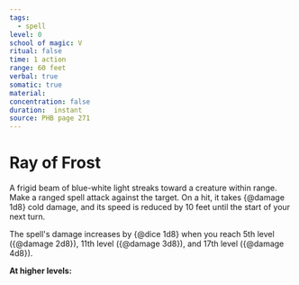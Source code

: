 ```yaml
---
tags:
  - spell
level: 0
school of magic: V
ritual: false
time: 1 action
range: 60 feet
verbal: true
somatic: true
material: 
concentration: false
duration:  instant
source: PHB page 271
---
```

# Ray of Frost
A frigid beam of blue-white light streaks toward a creature within range. Make a ranged spell attack against the target. On a hit, it takes {@damage 1d8} cold damage, and its speed is reduced by 10 feet until the start of your next turn.

The spell's damage increases by {@dice 1d8} when you reach 5th level ({@damage 2d8}), 11th level ({@damage 3d8}), and 17th level ({@damage 4d8}).

**At higher levels:** 